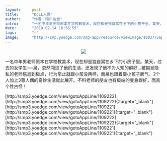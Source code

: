 ```yaml
---
layout:     post
title:      "DoLL人偶"
author:     "作者：冈户达也"
intro:      "一名中年男老师原本在学校教美术，现在却是独自窝在乡下的小房子里。某天，过去的女学生──泉，忽然闯进了他的生活，还发现了他不为人知的癖好…被揭发隐私的老师尴尬到极点，行为举止就跟小孩没两样，而泉也跟着耍小孩子脾气，2个人加上3尊人偶的奇妙生活就此展开。不料老师的朋友也有极端的变身癖好，而且个性古怪！"
date:       "2018-02-14 16:56:55"
tags:       "~"
image:      "http://smp.yoedge.com/smp-app/resource/viewImage/1003775appline.png"
---
```

<div style="text-align: center">
<p><img src="http://smp.yoedge.com/smp-app/resource/viewImage/1003775appline.png"/></p>
</div>
<p class="post-meta">
<span>一名中年男老师原本在学校教美术，现在却是独自窝在乡下的小房子里。某天，过去的女学生──泉，忽然闯进了他的生活，还发现了他不为人知的癖好…被揭发隐私的老师尴尬到极点，行为举止就跟小孩没两样，而泉也跟着耍小孩子脾气，2个人加上3尊人偶的奇妙生活就此展开。不料老师的朋友也有极端的变身癖好，而且个性古怪！</span>
</p>
[http://smp3.yoedge.com/view/gotoAppLine/1109222](http://smp3.yoedge.com/view/gotoAppLine/1109222){:target="_blank"}
[http://smp3.yoedge.com/view/gotoAppLine/1109221](http://smp3.yoedge.com/view/gotoAppLine/1109221){:target="_blank"}
[http://smp3.yoedge.com/view/gotoAppLine/1109222](http://smp3.yoedge.com/view/gotoAppLine/1109222){:target="_blank"}
[http://smp3.yoedge.com/view/gotoAppLine/1109221](http://smp3.yoedge.com/view/gotoAppLine/1109221){:target="_blank"}


